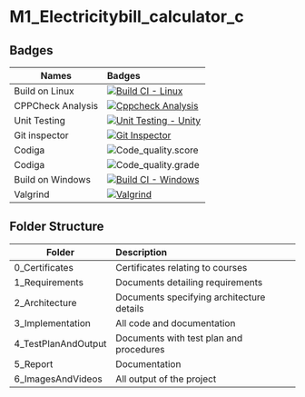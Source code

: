 # M1_Electricitybill_calculator_c


## Badges
| Names | Badges |
| ------|:-------|
| Build on Linux |[![Build CI - Linux](https://github.com/rakesh-45r/M1_Electricitybill_calculator_c/actions/workflows/c-cpp.yml/badge.svg)](https://github.com/rakesh-45r/M1_Electricitybill_calculator_c/actions/workflows/c-cpp.yml)
| CPPCheck Analysis |[![Cppcheck Analysis](https://github.com/rakesh-45r/M1_Electricitybill_calculator_c/actions/workflows/Cppcheck%20_analysis.yml/badge.svg)](https://github.com/rakesh-45r/M1_Electricitybill_calculator_c/actions/workflows/Cppcheck%20_analysis.yml)
| Unit Testing |[![Unit Testing - Unity](https://github.com/rakesh-45r/M1_Electricitybill_calculator_c/actions/workflows/Unit_Testing.yml/badge.svg)](https://github.com/rakesh-45r/M1_Electricitybill_calculator_c/actions/workflows/Unit_Testing.yml)
| Git inspector |[![Git Inspector](https://github.com/rakesh-45r/M1_Electricitybill_calculator_c/actions/workflows/git_inspector.yml/badge.svg)](https://github.com/rakesh-45r/M1_Electricitybill_calculator_c/actions/workflows/git_inspector.yml)
| Codiga |![Code_quality.score](https://api.codiga.io/project/32401/score/svg)
| Codiga |![Code_quality.grade](https://api.codiga.io/project/32401/status/svg)
| Build on Windows |[![Build CI - Windows](https://github.com/rakesh-45r/M1_Electricitybill_calculator_c/actions/workflows/windows.yml/badge.svg)](https://github.com/rakesh-45r/M1_Electricitybill_calculator_c/actions/workflows/windows.yml)
| Valgrind |[![Valgrind](https://github.com/rakesh-45r/M1_Electricitybill_calculator_c/actions/workflows/Valgrind_check.yml/badge.svg)](https://github.com/rakesh-45r/M1_Electricitybill_calculator_c/actions/workflows/Valgrind_check.yml)


## Folder Structure
| Folder | Description |
| -------|:------------|
| 0_Certificates | Certificates relating to courses |
| 1_Requirements | Documents detailing requirements |
| 2_Architecture | Documents specifying architecture details |
| 3_Implementation | All code and documentation |
| 4_TestPlanAndOutput | Documents with test plan and procedures |
| 5_Report | Documentation  |
| 6_ImagesAndVideos | All output of the project |
